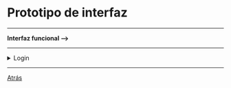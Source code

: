 # Prototipo de interfaz
<hr>
<b> Interfaz funcional --> </b>
<hr>
<details>
  <summary>Login</summary>

|Login
|:-:
|![](images/GestionarNotificaciones.png)

</details>

<hr>

[Atrás](../readme.md)